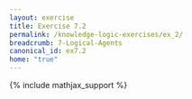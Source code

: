 ```yaml
---
layout: exercise
title: Exercise 7.2
permalink: /knowledge-logic-exercises/ex_2/
breadcrumb: 7-Logical-Agents
canonical_id: ex7.2
home: "true"
---
```


{% include mathjax_support %}


